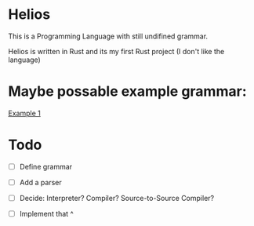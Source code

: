 # Helios
This is a Programming Language with still undifined grammar.

Helios is written in Rust and its my first Rust project (I don't like the language)


# Maybe possable example grammar:
[Example 1](example.txt)

# Todo
- [ ] Define grammar
- [ ] Add a parser
- [ ] Decide: Interpreter? Compiler? Source-to-Source Compiler?
- [ ] Implement that ^


